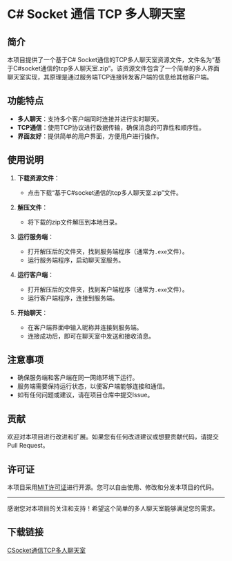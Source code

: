 # C# Socket 通信 TCP 多人聊天室

## 简介

本项目提供了一个基于C# Socket通信的TCP多人聊天室资源文件，文件名为“基于C#socket通信的tcp多人聊天室.zip”。该资源文件包含了一个简单的多人界面聊天室实现，其原理是通过服务端TCP连接转发客户端的信息给其他客户端。

## 功能特点

- **多人聊天**：支持多个客户端同时连接并进行实时聊天。
- **TCP通信**：使用TCP协议进行数据传输，确保消息的可靠性和顺序性。
- **界面友好**：提供简单的用户界面，方便用户进行操作。

## 使用说明

1. **下载资源文件**：
   - 点击下载“基于C#socket通信的tcp多人聊天室.zip”文件。

2. **解压文件**：
   - 将下载的zip文件解压到本地目录。

3. **运行服务端**：
   - 打开解压后的文件夹，找到服务端程序（通常为`.exe`文件）。
   - 运行服务端程序，启动聊天室服务。

4. **运行客户端**：
   - 打开解压后的文件夹，找到客户端程序（通常为`.exe`文件）。
   - 运行客户端程序，连接到服务端。

5. **开始聊天**：
   - 在客户端界面中输入昵称并连接到服务端。
   - 连接成功后，即可在聊天室中发送和接收消息。

## 注意事项

- 确保服务端和客户端在同一网络环境下运行。
- 服务端需要保持运行状态，以便客户端能够连接和通信。
- 如有任何问题或建议，请在项目仓库中提交Issue。

## 贡献

欢迎对本项目进行改进和扩展。如果您有任何改进建议或想要贡献代码，请提交Pull Request。

## 许可证

本项目采用[MIT许可证](LICENSE)进行开源。您可以自由使用、修改和分发本项目的代码。

---

感谢您对本项目的关注和支持！希望这个简单的多人聊天室能够满足您的需求。

## 下载链接

[CSocket通信TCP多人聊天室](https://pan.quark.cn/s/cf4ad9e123ca)